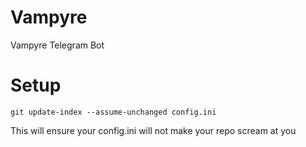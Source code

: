 # Vampyre

Vampyre Telegram Bot

# Setup
```
git update-index --assume-unchanged config.ini
```
This will ensure your config.ini will not make your repo scream at you
